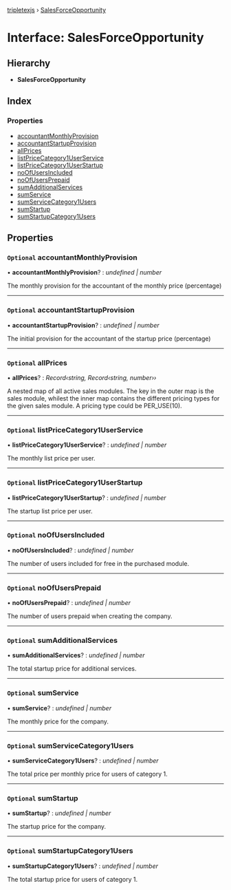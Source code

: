[tripletexjs](../README.md) › [SalesForceOpportunity](salesforceopportunity.md)

# Interface: SalesForceOpportunity

## Hierarchy

* **SalesForceOpportunity**

## Index

### Properties

* [accountantMonthlyProvision](salesforceopportunity.md#optional-accountantmonthlyprovision)
* [accountantStartupProvision](salesforceopportunity.md#optional-accountantstartupprovision)
* [allPrices](salesforceopportunity.md#optional-allprices)
* [listPriceCategory1UserService](salesforceopportunity.md#optional-listpricecategory1userservice)
* [listPriceCategory1UserStartup](salesforceopportunity.md#optional-listpricecategory1userstartup)
* [noOfUsersIncluded](salesforceopportunity.md#optional-noofusersincluded)
* [noOfUsersPrepaid](salesforceopportunity.md#optional-noofusersprepaid)
* [sumAdditionalServices](salesforceopportunity.md#optional-sumadditionalservices)
* [sumService](salesforceopportunity.md#optional-sumservice)
* [sumServiceCategory1Users](salesforceopportunity.md#optional-sumservicecategory1users)
* [sumStartup](salesforceopportunity.md#optional-sumstartup)
* [sumStartupCategory1Users](salesforceopportunity.md#optional-sumstartupcategory1users)

## Properties

### `Optional` accountantMonthlyProvision

• **accountantMonthlyProvision**? : *undefined | number*

The monthly provision for the accountant of the monthly price (percentage)

___

### `Optional` accountantStartupProvision

• **accountantStartupProvision**? : *undefined | number*

The initial provision for the accountant of the startup price (percentage)

___

### `Optional` allPrices

• **allPrices**? : *Record‹string, Record‹string, number››*

A nested map of all active sales modules. The key in the outer map is the sales module, whilest the inner map contains the different pricing types for the given sales module. A pricing type could be PER_USE(10).

___

### `Optional` listPriceCategory1UserService

• **listPriceCategory1UserService**? : *undefined | number*

The monthly list price per user.

___

### `Optional` listPriceCategory1UserStartup

• **listPriceCategory1UserStartup**? : *undefined | number*

The startup list price per user.

___

### `Optional` noOfUsersIncluded

• **noOfUsersIncluded**? : *undefined | number*

The number of users included for free in the purchased module.

___

### `Optional` noOfUsersPrepaid

• **noOfUsersPrepaid**? : *undefined | number*

The number of users prepaid when creating the company.

___

### `Optional` sumAdditionalServices

• **sumAdditionalServices**? : *undefined | number*

The total startup price for additional services.

___

### `Optional` sumService

• **sumService**? : *undefined | number*

The monthly price for the company.

___

### `Optional` sumServiceCategory1Users

• **sumServiceCategory1Users**? : *undefined | number*

The total price per monthly price for users of category 1.

___

### `Optional` sumStartup

• **sumStartup**? : *undefined | number*

The startup price for the company.

___

### `Optional` sumStartupCategory1Users

• **sumStartupCategory1Users**? : *undefined | number*

The total startup price for users of category 1.

